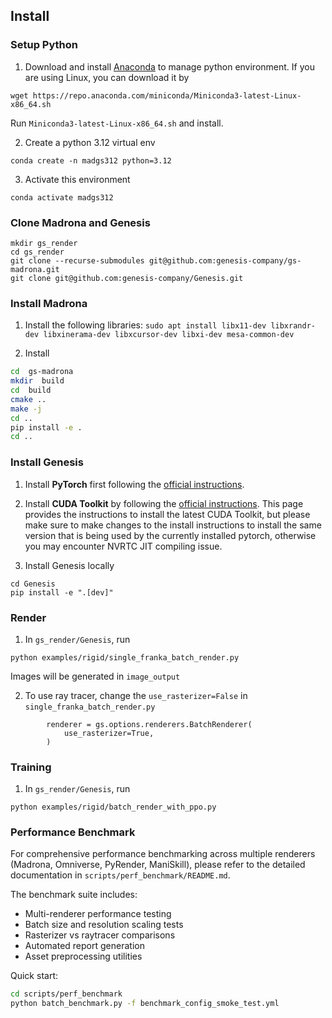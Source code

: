 ##  Install

###  Setup Python
1. Download and install [Anaconda](https://www.anaconda.com/download/success) to manage python environment. If you are using Linux, you can download it by
```
wget https://repo.anaconda.com/miniconda/Miniconda3-latest-Linux-x86_64.sh
```  

Run `Miniconda3-latest-Linux-x86_64.sh` and install.

2. Create a python 3.12 virtual env 
```
conda create -n madgs312 python=3.12
```

3. Activate this environment
```
conda activate madgs312
```

### Clone Madrona and Genesis
```
mkdir gs_render
cd gs_render
git clone --recurse-submodules git@github.com:genesis-company/gs-madrona.git
git clone git@github.com:genesis-company/Genesis.git
```

### Install Madrona
1. Install the following libraries: `sudo apt install libx11-dev libxrandr-dev libxinerama-dev libxcursor-dev libxi-dev mesa-common-dev`

2. Install
```sh
cd  gs-madrona
mkdir  build
cd  build
cmake ..
make -j
cd ..
pip install -e .
cd ..
```

### Install Genesis
1. Install **PyTorch** first following the [official instructions](https://pytorch.org/get-started/locally/).

2. Install **CUDA Toolkit** by following the [official instructions](https://developer.nvidia.com/cuda-downloads?target_os=Linux&target_arch=x86_64&Distribution=Ubuntu&target_version=22.04&target_type=deb_network). 
This page provides the instructions to install the latest CUDA Toolkit, but please make sure to make changes to the install instructions to install the same version that is being used by the currently installed pytorch, otherwise you may encounter NVRTC JIT compiling issue.

3. Install Genesis locally
```
cd Genesis
pip install -e ".[dev]"
```

### Render
1. In `gs_render/Genesis`, run
```
python examples/rigid/single_franka_batch_render.py
```

Images will be generated in `image_output`

2. To use ray tracer, change the `use_rasterizer=False` in `single_franka_batch_render.py`
```
        renderer = gs.options.renderers.BatchRenderer(
            use_rasterizer=True,
        )
```

### Training
1. In `gs_render/Genesis`, run
```
python examples/rigid/batch_render_with_ppo.py
```
### Performance Benchmark
For comprehensive performance benchmarking across multiple renderers (Madrona, Omniverse, PyRender, ManiSkill), please refer to the detailed documentation in `scripts/perf_benchmark/README.md`.

The benchmark suite includes:
- Multi-renderer performance testing
- Batch size and resolution scaling tests
- Rasterizer vs raytracer comparisons
- Automated report generation
- Asset preprocessing utilities

Quick start:
```bash
cd scripts/perf_benchmark
python batch_benchmark.py -f benchmark_config_smoke_test.yml
```